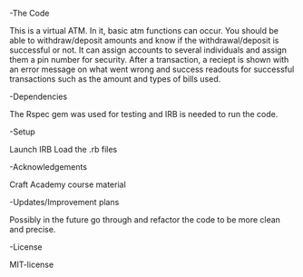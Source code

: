 -The Code

This is a virtual ATM.
In it, basic atm functions can occur.
You should be able to withdraw/deposit amounts and know if the withdrawal/deposit is successful or not. It can assign accounts to several individuals and assign them a pin number for security. After a transaction, a reciept is shown with an error message on what went wrong and success readouts for successful transactions such as the amount and types of bills used.


-Dependencies

The Rspec gem was used for testing and IRB is needed to run the code.

-Setup

Launch IRB
Load the .rb files

-Acknowledgements

Craft Academy course material 

-Updates/Improvement plans

Possibly in the future go through and refactor the code to be more clean and precise.

-License

MIT-license
